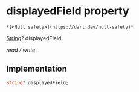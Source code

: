 


# displayedField property




    *[<Null safety>](https://dart.dev/null-safety)*


[String](https://api.flutter.dev/flutter/dart-core/String-class.html)? displayedField
  
_read / write_






## Implementation

```dart
String? displayedField;


```







